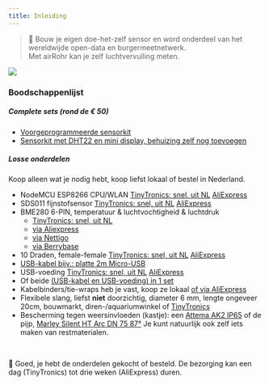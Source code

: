 ```yaml
---
title: Inleiding
---
```

> 🚧 Bouw je eigen doe-het-zelf sensor en word onderdeel van het wereldwijde open-data en burgermeetnetwerk. <br> Met airRohr kan je zelf luchtvervuiling meten.


<img src="../docs/airrohr/particulate-matter-air-quality-sensor-kit.jpeg" loading="lazy"/>

### Boodschappenlijst
##### Complete sets (rond de € 50)
* [Voorgeprogrammeerde sensorkit](https://nettigo.eu/products/luftdaten-org-pl-kit-sds011-bme280)
* [Sensorkit met DHT22 en mini display, behuizing zelf nog toevoegen](https://www.tinytronics.nl/shop/nl/luchtwachters-delft-maak-zelf-een-fijnstofmeter-workshop-kit)

##### Losse onderdelen
Koop alleen wat je nodig hebt, koop liefst lokaal of bestel in Nederland.
* NodeMCU ESP8266 CPU/WLAN [TinyTronics: snel, uit NL](https://www.tinytronics.nl/shop/nl/communicatie/wi-fi/esp8266-nodemcu-v2) [AliExpress](https://www.aliexpress.com/wholesale?groupsort=1&SortType=price_asc&SearchText=nodemcu+v3+esp8266+ch340)
* SDS011 fijnstofsensor [TinyTronics: snel, uit NL](https://www.tinytronics.nl/shop/nl/sensoren/temperatuur-lucht-vochtigheid/nova-sds011-hoge-precisie-laser-stofsensor) [AliExpress](http://www.aliexpress.com/wholesale?groupsort=1&SortType=price_asc&SearchText=sds011) 
* BME280 6-PIN, temperatuur & luchtvochtigheid & luchtdruk
  - [TinyTronics: snel, uit NL](https://www.tinytronics.nl/shop/nl/sensoren/temperatuur-lucht-vochtigheid/bme280-digitale-barometer-druk-en-vochtigheid-sensor-module)
  - [via Aliexpress](https://www.aliexpress.com/wholesale?catId=0&initiative_id=SB_20200308040440&SearchText=bme280+-5V+%2B3.3V)
  - [via Nettigo](https://nettigo.eu/products/module-pressure-humidity-and-temperature-sensor-bosch-bme280)
  - [via Berrybase](https://www.berrybase.de/sensoren-module/feuchtigkeit/gy-bme280-breakout-board-3in1-sensor-f-252-r-temperatur-luftfeuchtigkeit-und-luftdruck?c=92)
* 10 Draden, female-female [TinyTronics: snel, uit NL](https://www.tinytronics.nl/shop/nl/kabels/prototype-draden/dupont-jumper-draad-female-female-20cm-10-draden) [AliExpress](http://www.aliexpress.com/wholesale?groupsort=1&SortType=price_asc&SearchText=Dupont+cable+20cm+female-female)
* [USB-kabel bijv.: platte 2m Micro-USB](https://www.aliexpress.com/wholesale?catId=0&initiative_id=SB_20200308040708&SearchText=micro+usb+flat+cable+2m)
* USB-voeding [TinyTronics: snel, uit NL](https://www.tinytronics.nl/shop/nl/voedingen/5v/goobay-49529-micro-usb-voeding-5v-1a-zwart) [AliExpress](https://www.aliexpress.com/wholesale?catId=0&initiative_id=SB_20200308040834&SearchText=single+micro+usb+eu+power+supply)
* Of beide [(USB-kabel en USB-voeding) in 1 set](https://www.tinytronics.nl/shop/nl/voedingen/5v/goobay-44982-usb-voeding-met-micro-usb-kabel-5v-1a-zwart)
* Kabelbinders/tie-wraps heb je vast, koop ze lokaal [of via AliExpress](https://www.aliexpress.com/wholesale?catId=0&initiative_id=SB_20200308040852&SearchText=cable+straps)
* Flexibele slang, liefst **niet** doorzichtig, diameter 6 mm, lengte ongeveer 20cm, bouwmarkt, diren-/aquariumwinkel of [TinyTronics](https://www.tinytronics.nl/shop/nl/robotica/toebehoren/waterslang-voor-onderwaterpomp-verticaal-horizontaal-3-6v-transparant-20cm)
* Bescherming tegen weersinvloeden (kastje): een [Attema AK2 IP65](https://www.elektroshop.nl/attema-kabeldoos-ak2-ip65-3-wartels-cable-mate-2290-nl.html) of de pijp, [Marley Silent HT Arc DN 75 87°](https://www.bauhaus.info/rohrsysteme/marley-ht-bogen-/p/13625028)
Je kunt natuurlijk ook zelf iets maken van restmaterialen.

<br>

🙌 Goed, je hebt de onderdelen gekocht of besteld.
De bezorging kan een dag (TinyTronics) tot drie weken (AliExpress) duren.

